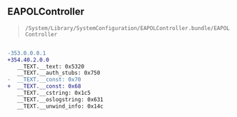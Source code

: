 ## EAPOLController

> `/System/Library/SystemConfiguration/EAPOLController.bundle/EAPOLController`

```diff

-353.0.0.0.1
+354.40.2.0.0
   __TEXT.__text: 0x5320
   __TEXT.__auth_stubs: 0x750
-  __TEXT.__const: 0x70
+  __TEXT.__const: 0x68
   __TEXT.__cstring: 0x1c5
   __TEXT.__oslogstring: 0x631
   __TEXT.__unwind_info: 0x14c

```
